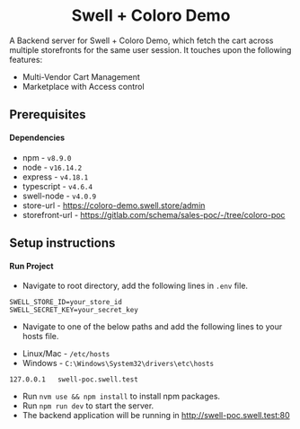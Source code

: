 <h1 align="center">
  Swell + Coloro Demo
</h1>

A Backend server for Swell + Coloro Demo, which fetch the cart across multiple storefronts for the same user session. It touches upon the following features:
- Multi-Vendor Cart Management
- Marketplace with Access control

## Prerequisites

#### Dependencies

- npm - `v8.9.0`
- node - `v16.14.2`
- express - `v4.18.1`
- typescript - `v4.6.4`
- swell-node - `v4.0.9`
- store-url - https://coloro-demo.swell.store/admin
- storefront-url - https://gitlab.com/schema/sales-poc/-/tree/coloro-poc

## Setup instructions

#### Run Project

- Navigate to root directory, add the following lines in `.env` file.

```
SWELL_STORE_ID=your_store_id
SWELL_SECRET_KEY=your_secret_key
```

- Navigate to one of the below paths and add the following lines to your hosts file.

* Linux/Mac - `/etc/hosts`
* Windows - `C:\Windows\System32\drivers\etc\hosts`

```
127.0.0.1	swell-poc.swell.test
```

- Run `nvm use && npm install` to install npm packages.
- Run `npm run dev` to start the server.
- The backend application will be running in http://swell-poc.swell.test:80
